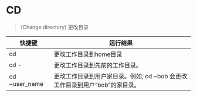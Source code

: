 # CD
> (Change directory) 更改目录

| 快捷键 | 运行结果 |
| --- | --- |
|cd|更改工作目录到home目录|
|cd -|更改工作目录到先前的工作目录。|
|cd ~user_name|更改工作目录到用户家目录。例如, cd ~bob 会更改工作目录到用户“bob”的家目录。|